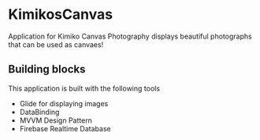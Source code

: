# KimikosCanvas
Application for Kimiko Canvas Photography displays beautiful photographs that can be used as canvaes!

## Building blocks
This application is built with the following tools

- Glide for displaying images
- DataBinding
- MVVM Design Pattern
- Firebase Realtime Database
